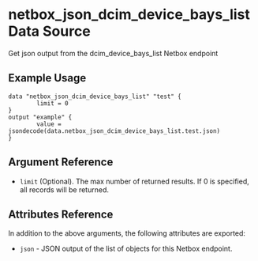 # netbox\_json\_dcim\_device\_bays\_list Data Source

Get json output from the dcim_device_bays_list Netbox endpoint

## Example Usage

```hcl
data "netbox_json_dcim_device_bays_list" "test" {
        limit = 0
}
output "example" {
        value = jsondecode(data.netbox_json_dcim_device_bays_list.test.json)
}
```

## Argument Reference

* ``limit`` (Optional). The max number of returned results. If 0 is specified, all records will be returned.

## Attributes Reference

In addition to the above arguments, the following attributes are exported:
* ``json`` - JSON output of the list of objects for this Netbox endpoint.

